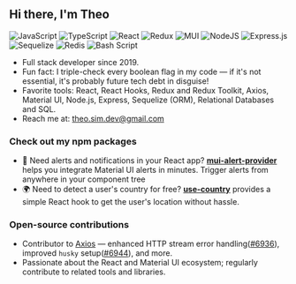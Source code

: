 ## Hi there, I'm Theo
![JavaScript](https://img.shields.io/badge/javascript-%23323330.svg?style=for-the-badge&logo=javascript&logoColor=%23F7DF1E) ![TypeScript](https://img.shields.io/badge/typescript-%23007ACC.svg?style=for-the-badge&logo=typescript&logoColor=white) ![React](https://img.shields.io/badge/react-%2320232a.svg?style=for-the-badge&logo=react&logoColor=%2361DAFB) ![Redux](https://img.shields.io/badge/redux-%23593d88.svg?style=for-the-badge&logo=redux&logoColor=white) ![MUI](https://img.shields.io/badge/MUI-%230081CB.svg?style=for-the-badge&logo=mui&logoColor=white) ![NodeJS](https://img.shields.io/badge/node.js-6DA55F?style=for-the-badge&logo=node.js&logoColor=white) ![Express.js](https://img.shields.io/badge/express.js-%23404d59.svg?style=for-the-badge&logo=express&logoColor=%2361DAFB) ![Sequelize](https://img.shields.io/badge/Sequelize-52B0E7?style=for-the-badge&logo=Sequelize&logoColor=white) ![Redis](https://img.shields.io/badge/redis-%23DD0031.svg?style=for-the-badge&logo=redis&logoColor=white) ![Bash Script](https://img.shields.io/badge/bash_script-%23121011.svg?style=for-the-badge&logo=gnu-bash&logoColor=white)

- Full stack developer since 2019.
- Fun fact: I triple-check every boolean flag in my code — if it's not essential, it's probably future tech debt in disguise!
- Favorite tools: React, React Hooks, Redux and Redux Toolkit, Axios, Material UI, Node.js, Express, Sequelize (ORM), Relational Databases and SQL.
- Reach me at: theo.sim.dev@gmail.com

### Check out my npm packages

- 🚨 Need alerts and notifications in your React app? [**mui-alert-provider**](https://www.npmjs.com/package/mui-alert-provider) helps you integrate Material UI alerts in minutes. Trigger alerts from anywhere in your component tree  
- 🌍 Need to detect a user's country for free? [**use-country**](https://www.npmjs.com/package/use-country) provides a simple React hook to get the user's location without hassle.

### Open-source contributions

- Contributor to [Axios](https://github.com/axios/axios) — enhanced HTTP stream error handling([#6936](https://github.com/axios/axios/pull/6936)), improved `husky` setup([#6944](https://github.com/axios/axios/pull/6944)), and more.
- Passionate about the React and Material UI ecosystem; regularly contribute to related tools and libraries.

<!--
[![trophy](https://github-profile-trophy.vercel.app/?username=theo-sim-dev&title=Commit,PR)]((https://github.com/ryo-ma/github-profile-trophy))
-->
